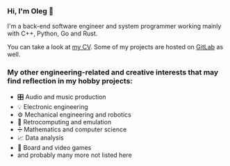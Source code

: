 ### Hi, I'm Oleg 👋

I'm a back-end software engineer and system programmer working mainly with C++, Python, Go and Rust.

You can take a look at [my CV](https://github.com/oevseev/oevseev/raw/master/cv.pdf). Some of my projects are hosted on [GitLab](https://gitlab.com/oevseev) as well.

### My other engineering-related and creative interests that may find reflection in my hobby projects:

- 🎛 Audio and music production
- 💡 Electronic engineering
- ⚙️ Mechanical engineering and robotics
- 💾 Retrocomputing and emulation
- ➗ Mathematics and computer science
- 📈 Data analysis
- 👾 Board and video games
- and probably many more not listed here
